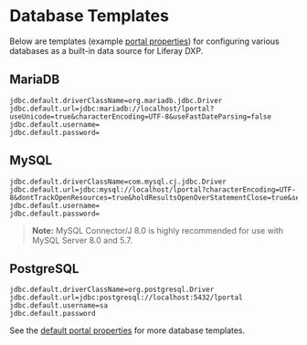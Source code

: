# Database Templates

Below are templates (example [portal properties](./02-portal-properties.md)) for configuring various databases as a built-in data source for Liferay DXP.

## MariaDB

```properties
jdbc.default.driverClassName=org.mariadb.jdbc.Driver
jdbc.default.url=jdbc:mariadb://localhost/lportal?useUnicode=true&characterEncoding=UTF-8&useFastDateParsing=false
jdbc.default.username=
jdbc.default.password=
```

## MySQL

```properties
jdbc.default.driverClassName=com.mysql.cj.jdbc.Driver
jdbc.default.url=jdbc:mysql://localhost/lportal?characterEncoding=UTF-8&dontTrackOpenResources=true&holdResultsOpenOverStatementClose=true&serverTimezone=GMT&useFastDateParsing=false&useUnicode=true
jdbc.default.username=
jdbc.default.password=
```

> **Note:** MySQL Connector/J 8.0 is highly recommended for use with MySQL Server 8.0 and 5.7.

## PostgreSQL

```properties
jdbc.default.driverClassName=org.postgresql.Driver
jdbc.default.url=jdbc:postgresql://localhost:5432/lportal
jdbc.default.username=sa
jdbc.default.password
```

See the [default portal properties](https://docs.liferay.com/dxp/portal/7.2-latest/propertiesdoc/portal.properties.html#JDBC) for more database templates.

